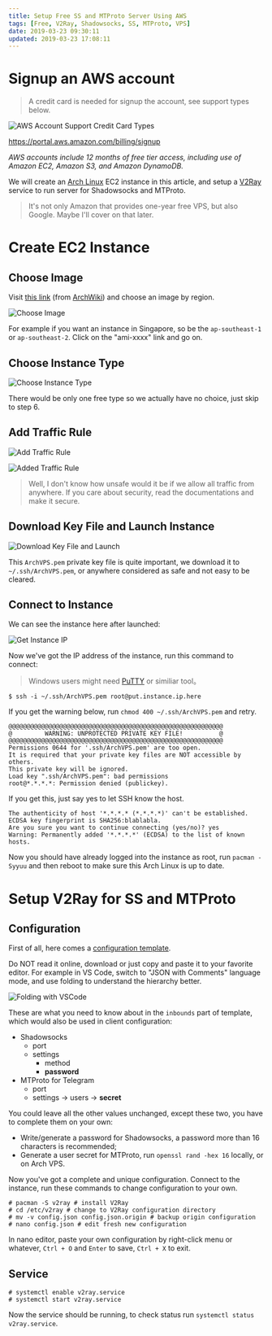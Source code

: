 ```yaml
---
title: Setup Free SS and MTProto Server Using AWS
tags: [Free, V2Ray, Shadowsocks, SS, MTProto, VPS]
date: 2019-03-23 09:30:11
updated: 2019-03-23 17:08:11
---
```


# Signup an AWS account

> A credit card is needed for signup the account, see support types below.

![AWS Account Support Credit Card Types](./Setup-Free-SS-and-MTProto-Server-Using-AWS/AWS-Credit-Card-Types.png)

https://portal.aws.amazon.com/billing/signup

*AWS accounts include 12 months of free tier access, including use of Amazon EC2, Amazon S3, and Amazon DynamoDB.*

We will create an [Arch Linux][0] EC2 instance in this article, and setup a [V2Ray][1] service to run server for Shadowsocks and MTProto.

[0]: <https://www.archlinux.org/>
[1]: <https://www.v2ray.com/en/index.html> "Project V · Project V"

> It's not only Amazon that provides one-year free VPS, but also Google. Maybe I'll cover on that later.

<!-- more -->

# Create EC2 Instance

## Choose Image

Visit [this link][2] (from [ArchWiki][3]) and choose an image by region.

![Choose Image](./Setup-Free-SS-and-MTProto-Server-Using-AWS/Choose-Image.png)

[2]: https://www.uplinklabs.net/projects/arch-linux-on-ec2/
[3]: <https://wiki.archlinux.org/index.php/Arch_Linux_AMIs_for_Amazon_Web_Services> "Arch Linux AMIs for Amazon Web Services - ArchWiki"

For example if you want an instance in Singapore, so be the `ap-southeast-1` or `ap-southeast-2`. Click on the "ami-xxxx" link and go on.

## Choose Instance Type

![Choose Instance Type](./Setup-Free-SS-and-MTProto-Server-Using-AWS/Choose-Instance-Type.png)

There would be only one free type so we actually have no choice, just skip to step 6.

## Add Traffic Rule

![Add Traffic Rule](./Setup-Free-SS-and-MTProto-Server-Using-AWS/Add-Traffic-Rule.png)

![Added Traffic Rule](./Setup-Free-SS-and-MTProto-Server-Using-AWS/Added-Traffic-Rule.png)

> Well, I don't know how unsafe would it be if we allow all traffic from anywhere. If you care about security, read the documentations and make it secure.

## Download Key File and Launch Instance

![Download Key File and Launch](./Setup-Free-SS-and-MTProto-Server-Using-AWS/Download-Key-File-and-Launch.png)

This `ArchVPS.pem` private key file is quite important, we download it to `~/.ssh/ArchVPS.pem`, or anywhere considered as safe and not easy to be cleared.

## Connect to Instance

We can see the instance here after launched:

![Get Instance IP](./Setup-Free-SS-and-MTProto-Server-Using-AWS/Get-Instance-IP.png "Get Instance IP")

Now we've got the IP address of the instance, run this command to connect:

> Windows users might need [PuTTY][4] or similiar tool。

```shell
$ ssh -i ~/.ssh/ArchVPS.pem root@put.instance.ip.here
```

[4]: <https://www.putty.org/> "Download PuTTY - a free SSH and telnet client for Windows"

If you get the warning below, run `chmod 400 ~/.ssh/ArchVPS.pem` and retry.

```shell
@@@@@@@@@@@@@@@@@@@@@@@@@@@@@@@@@@@@@@@@@@@@@@@@@@@@@@@@@@@
@         WARNING: UNPROTECTED PRIVATE KEY FILE!          @
@@@@@@@@@@@@@@@@@@@@@@@@@@@@@@@@@@@@@@@@@@@@@@@@@@@@@@@@@@@
Permissions 0644 for '.ssh/ArchVPS.pem' are too open.
It is required that your private key files are NOT accessible by others.
This private key will be ignored.
Load key ".ssh/ArchVPS.pem": bad permissions
root@*.*.*.*: Permission denied (publickey).
```

If you get this, just say yes to let SSH know the host.

```shell
The authenticity of host '*.*.*.* (*.*.*.*)' can't be established.
ECDSA key fingerprint is SHA256:blablabla.
Are you sure you want to continue connecting (yes/no)? yes
Warning: Permanently added '*.*.*.*' (ECDSA) to the list of known hosts.
```

Now you should have already logged into the instance as root, run `pacman -Syyuu` and then reboot to make sure this Arch Linux is up to date.

# Setup V2Ray for SS and MTProto

## Configuration

First of all, here comes a [configuration template](./Setup-Free-SS-and-MTProto-Server-Using-AWS/V2Ray-Server-Configuration.jsonc "V2Ray-Server-Configuration.jsonc").

Do NOT read it online, download or just copy and paste it to your favorite editor. For example in VS Code, switch to "JSON with Comments" language mode, and use folding to understand the hierarchy better.

![Folding with VSCode](./Setup-Free-SS-and-MTProto-Server-Using-AWS/Folding-with-VSCode.png "Folding with VSCode")

These are what you need to know about in the `inbounds` part of template, which would also be used in client configuration:

- Shadowsocks
    - port
    - settings
        - method
        - **password**
- MTProto for Telegram
    - port
    - settings -> users -> **secret**

You could leave all the other values unchanged, except these two, you have to complete them on your own:

- Write/generate a password for Shadowsocks, a password more than 16 characters is recommended;
- Generate a user secret for MTProto, run `openssl rand -hex 16` locally, or on Arch VPS.

Now you've got a complete and unique configuration. Connect to the instance, run these commands to change configuration to your own.

```shell
# pacman -S v2ray # install V2Ray
# cd /etc/v2ray # change to V2Ray configuration directory
# mv -v config.json config.json.origin # backup origin configuration
# nano config.json # edit fresh new configuration
```

In nano editor, paste your own configuration by right-click menu or whatever, `Ctrl + O` and `Enter` to save, `Ctrl + X` to exit.

## Service

```shell
# systemctl enable v2ray.service
# systemctl start v2ray.service
```

Now the service should be running, to check status run `systemctl status v2ray.service`.
